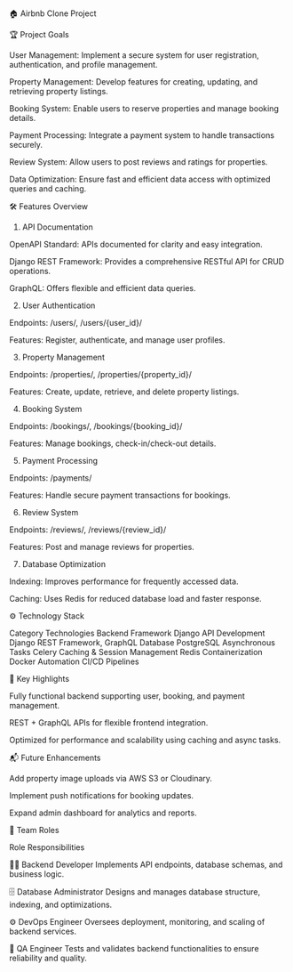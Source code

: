 
🏠 Airbnb Clone Project  

🏆 Project Goals

User Management: Implement a secure system for user registration, authentication, and profile management.

Property Management: Develop features for creating, updating, and retrieving property listings.

Booking System: Enable users to reserve properties and manage booking details.

Payment Processing: Integrate a payment system to handle transactions securely.

Review System: Allow users to post reviews and ratings for properties.

Data Optimization: Ensure fast and efficient data access with optimized queries and caching.

🛠️ Features Overview
1. API Documentation

OpenAPI Standard: APIs documented for clarity and easy integration.

Django REST Framework: Provides a comprehensive RESTful API for CRUD operations.

GraphQL: Offers flexible and efficient data queries.

2. User Authentication

Endpoints: /users/, /users/{user_id}/

Features: Register, authenticate, and manage user profiles.

3. Property Management

Endpoints: /properties/, /properties/{property_id}/

Features: Create, update, retrieve, and delete property listings.

4. Booking System

Endpoints: /bookings/, /bookings/{booking_id}/

Features: Manage bookings, check-in/check-out details.

5. Payment Processing

Endpoints: /payments/

Features: Handle secure payment transactions for bookings.

6. Review System

Endpoints: /reviews/, /reviews/{review_id}/

Features: Post and manage reviews for properties.

7. Database Optimization

Indexing: Improves performance for frequently accessed data.

Caching: Uses Redis for reduced database load and faster response.

⚙️ Technology Stack

Category	Technologies
Backend Framework	Django
API Development	Django REST Framework, GraphQL
Database	PostgreSQL
Asynchronous Tasks	Celery
Caching & Session Management	Redis
Containerization	Docker
Automation	CI/CD Pipelines

🚀 Key Highlights

Fully functional backend supporting user, booking, and payment management.

REST + GraphQL APIs for flexible frontend integration.

Optimized for performance and scalability using caching and async tasks.

📬 Future Enhancements

Add property image uploads via AWS S3 or Cloudinary.

Implement push notifications for booking updates.

Expand admin dashboard for analytics and reports.

👥 Team Roles

Role	Responsibilities

👨‍💻 Backend Developer	Implements API endpoints, database schemas, and business logic.

🗄️ Database Administrator	Designs and manages database structure, indexing, and optimizations.

⚙️ DevOps Engineer	Oversees deployment, monitoring, and scaling of backend services.

🧪 QA Engineer	Tests and validates backend functionalities to ensure reliability and quality.

